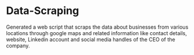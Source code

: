 # Data-Scraping
Generated a web script that scraps the data about businesses from various locations through google maps and related information like contact details, website, Linkedin account and social media handles of the CEO of the company.
